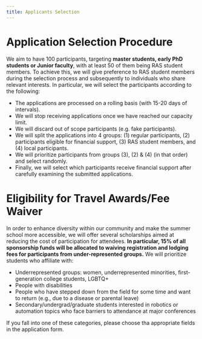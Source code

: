 ```yaml
---
title: Applicants Selection
---
```


# Application Selection Procedure

We aim to have 100 participants, targeting **master students, early PhD students or Junior faculty**, with at least 50 of them being RAS student members. To achieve this, we will give preference to RAS student members during the selection process and subsequently to individuals who share relevant interests. In particular, we will select the participants according to the following:

- The applications are processed on a rolling basis (with 15-20 days of intervals).
- We will stop receiving applications once we have reached our capacity limit.
- We will discard out of scope participants (e.g. fake participants).
- We will split the applications into 4 groups: (1) regular participants, (2) participants eligible for financial support, (3) RAS student members, and (4) local participants.
- We will prioritize participants from groups (3), (2) & (4) (in that order) and select randomly.
- Finally, we will select which participants receive financial support after carefully examining the submitted applications.


# Eligibility for Travel Awards/Fee Waiver

In order to enhance diversity within our community and make the summer school more accessible, we will offer several scholarships aimed at reducing the cost of participation for attendees. **In particular, 15% of all sponsorship funds will be allocated to waiving registration and lodging fees for participants from under-represented groups.** We will prioritize students who affiliate with:

- Underrepresented groups: women, underrepresented minorities, first-generation college students, LGBTQ+
- People with disabilities
- People who have stepped down from the field for some time and want to return (e.g., due to a disease or parental leave)
- Secondary/undergrad/graduate students interested in robotics or automation topics who face barriers to attendance at major conferences

If you fall into one of these categories, please choose tha appropriate fields in the application form.

